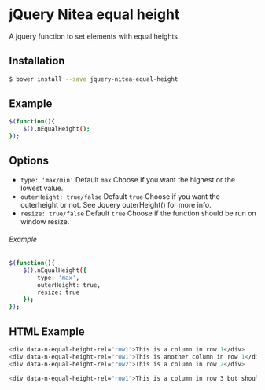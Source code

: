 # jQuery Nitea equal height
A jquery function to set elements with equal heights

## Installation
```sh
$ bower install --save jquery-nitea-equal-height
```
## Example
```sh
$(function(){
    $().nEqualHeight();
});
```
## Options
* `type: 'max/min'` Default `max` Choose if you want the highest or the lowest value.
* `outerHeight: true/false` Default `true` Choose if you want the outerheight or not. See Jquery outerHeight() for more info. 
* `resize: true/false` Default `true` Choose if the function should be run on window resize.

###### Example
```sh
$(function(){
    $().nEqualHeight({
        type: 'max',
		outerHeight: true,
		resize: true
    });
});
```

## HTML Example
```sh
<div data-n-equal-height-rel="row1">This is a column in row 1</div> 
<div data-n-equal-height-rel="row1">This is another column in row 1</div> 
<div data-n-equal-height-rel="row2">This is a column in row 2</div> 

<div data-n-equal-height-rel="row1">This is a column in row 3 but should have the same height as columns in row 1</div>
```